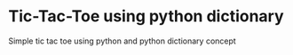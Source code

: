 # Tic-Tac-Toe using python dictionary
Simple tic tac toe using python and python dictionary concept
